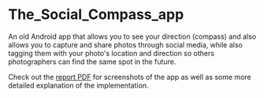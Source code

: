 # The_Social_Compass_app
An old Android app that allows you to see your direction (compass) and also allows you to capture and share photos through social media, while also tagging them with your photo's location and direction so others photographers can find the same spot in the future.

Check out the [report PDF](https://github.com/andrebododea/The_Social_Compass_app/blob/master/Embedded_Systems_Assignment_1.pdf) for screenshots of the app as well as some more detailed explanation of the implementation.


